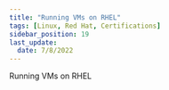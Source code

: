 ```yaml
---
title: "Running VMs on RHEL"
tags: [Linux, Red Hat, Certifications]
sidebar_position: 19
last_update:
  date: 7/8/2022
---
```


Running VMs on RHEL
